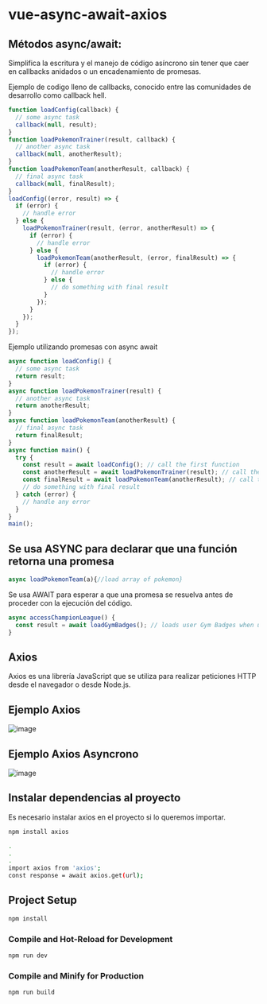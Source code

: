 # vue-async-await-axios

## Métodos async/await:
Simplifica la escritura y el manejo de código asíncrono sin tener que caer en callbacks anidados o un encadenamiento de promesas.

Ejemplo de codigo lleno de callbacks, conocido entre las comunidades de desarrollo como callback hell. 
```js
function loadConfig(callback) {
  // some async task
  callback(null, result);
}
function loadPokemonTrainer(result, callback) {
  // another async task
  callback(null, anotherResult);
}
function loadPokemonTeam(anotherResult, callback) {
  // final async task
  callback(null, finalResult);
}
loadConfig((error, result) => {
  if (error) {
    // handle error
  } else {
    loadPokemonTrainer(result, (error, anotherResult) => {
      if (error) {
        // handle error
      } else {
        loadPokemonTeam(anotherResult, (error, finalResult) => {
          if (error) {
            // handle error
          } else {
            // do something with final result
          }
        });
      }
    });
  }
});  
```
Ejemplo utilizando promesas con async await

```js
async function loadConfig() {
  // some async task
  return result;
}
async function loadPokemonTrainer(result) {
  // another async task
  return anotherResult;
}
async function loadPokemonTeam(anotherResult) {
  // final async task
  return finalResult;
}
async function main() {
  try {
    const result = await loadConfig(); // call the first function
    const anotherResult = await loadPokemonTrainer(result); // call the second function
    const finalResult = await loadPokemonTeam(anotherResult); // call the final function
    // do something with final result
  } catch (error) {
    // handle any error
  }
}
main();     
```

## Se usa ASYNC para declarar que una función retorna una promesa 
```js
async loadPokemonTeam(a){//load array of pokemon}
```

Se usa AWAIT para esperar a que una promesa se resuelva antes de proceder con la ejecución del código.
```js
async accessChampionLeague() {
  const result = await loadGymBadges(); // loads user Gym Badges when user is
}
```

## Axios
Axios es una librería JavaScript que se utiliza para realizar peticiones HTTP desde el navegador o desde Node.js.

## Ejemplo Axios 

![image](https://github.com/fredinfu/vue-async-await-axios/assets/23424560/2cafb6ce-2b05-461f-940c-1bc1de5a0801)

## Ejemplo Axios Asyncrono

![image](https://github.com/fredinfu/vue-async-await-axios/assets/23424560/5838e6ce-e795-4dc0-9f93-c18d4ed28590)


## Instalar dependencias al proyecto
Es necesario instalar axios en el proyecto si lo queremos importar. 

```sh
npm install axios
```

```sh
.
.
.
import axios from 'axios';
const response = await axios.get(url);
```

## Project Setup

```sh
npm install
```

### Compile and Hot-Reload for Development

```sh
npm run dev
```

### Compile and Minify for Production

```sh
npm run build
```
